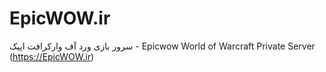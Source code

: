 # EpicWOW.ir
سرور بازی ورد آف وارکرافت اپیک - Epicwow World of Warcraft Private Server (https://EpicWOW.ir)
